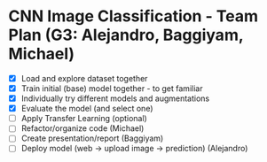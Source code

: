 # CNN Image Classification - Team Plan (G3: Alejandro, Baggiyam, Michael)



  - [x] Load and explore dataset together
  - [x] Train initial (base) model together - to get familiar
  - [x] Individually try different models and augmentations
  - [x] Evaluate the model (and select one)
  - [ ] Apply Transfer Learning (optional)
  - [ ] Refactor/organize code (Michael)
  - [ ] Create presentation/report (Baggiyam)
  - [ ] Deploy model (web -> upload image -> prediction) (Alejandro)
